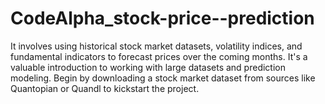 # CodeAlpha_stock-price--prediction

It
involves using historical stock market datasets, volatility indices, and fundamental
indicators to forecast prices over the coming months. It's a valuable introduction to
working with large datasets and prediction modeling. Begin by downloading a stock
market dataset from sources like Quantopian or Quandl to kickstart the project.
